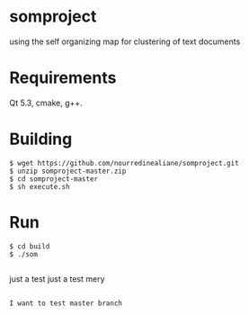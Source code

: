 # somproject
using the self organizing map for clustering of text documents
# Requirements
Qt 5.3, cmake, g++.
# Building

```
$ wget https://github.com/nourredinealiane/somproject.git
$ unzip somproject-master.zip
$ cd somproject-master
$ sh execute.sh

```
# Run

```
$ cd build
$ ./som


```

just a test
just a test mery 
``` 

I want to test master branch

